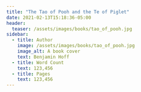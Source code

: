 ```yaml
---
title: "The Tao of Pooh and the Te of Piglet"
date: 2021-02-13T15:18:36-05:00
header:
  teaser: /assets/images/books/tao_of_pooh.jpg
sidebar:
  - title: Author
    image: /assets/images/books/tao_of_pooh.jpg
    image_alt: A book cover
    text: Benjamin Hoff
  - title: Word Count
    text: 123,456
  - title: Pages
    text: 123,456
---
```

<style>
.checked {
  color: orange;
}
</style>
<span class="fa fa-star checked"></span>
<span class="fa fa-star checked"></span>
<span class="fa fa-star"></span>
<span class="fa fa-star"></span>
<span class="fa fa-star"></span>
